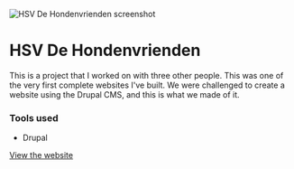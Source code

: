 ![HSV De Hondenvrienden screenshot](/images/work/hsvdhv_1920x1080_1444039130.jpg "HSV De Hondenvrienden screenshot")

# HSV De Hondenvrienden

This is a project that I worked on with three other people. 
This was one of the very first complete websites I've built.
We were challenged to create a website using the Drupal CMS, and this is what we made of it.

### Tools used
- Drupal


<a href="http://hsvdehondenvrienden.nl/" target="_blank" class="link link--underline">View the website</a>
